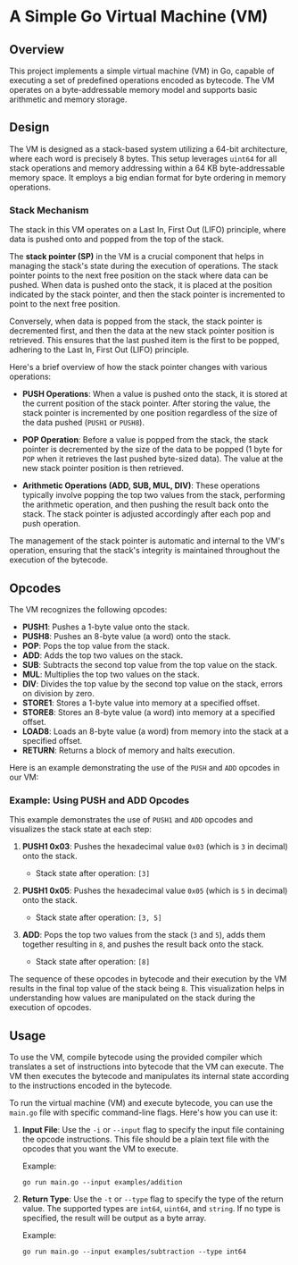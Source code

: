 # A Simple Go Virtual Machine (VM)

## Overview

This project implements a simple virtual machine (VM) in Go, capable of executing a set of predefined operations encoded as bytecode. The VM operates on a byte-addressable memory model and supports basic arithmetic and memory storage.

## Design

The VM is designed as a stack-based system utilizing a 64-bit architecture, where each word is precisely 8 bytes. This setup leverages `uint64` for all stack operations and memory addressing within a 64 KB byte-addressable memory space. It employs a big endian format for byte ordering in memory operations.

### Stack Mechanism

The stack in this VM operates on a Last In, First Out (LIFO) principle, where data is pushed onto and popped from the top of the stack.

The **stack pointer (SP)** in the VM is a crucial component that helps in managing the stack's state during the execution of operations. The stack pointer points to the next free position on the stack where data can be pushed. When data is pushed onto the stack, it is placed at the position indicated by the stack pointer, and then the stack pointer is incremented to point to the next free position.

Conversely, when data is popped from the stack, the stack pointer is decremented first, and then the data at the new stack pointer position is retrieved. This ensures that the last pushed item is the first to be popped, adhering to the Last In, First Out (LIFO) principle.

Here's a brief overview of how the stack pointer changes with various operations:

- **PUSH Operations**: When a value is pushed onto the stack, it is stored at the current position of the stack pointer. After storing the value, the stack pointer is incremented by one position regardless of the size of the data pushed (`PUSH1` or `PUSH8`).

- **POP Operation**: Before a value is popped from the stack, the stack pointer is decremented by the size of the data to be popped (1 byte for `POP` when it retrieves the last pushed byte-sized data). The value at the new stack pointer position is then retrieved.

- **Arithmetic Operations (ADD, SUB, MUL, DIV)**: These operations typically involve popping the top two values from the stack, performing the arithmetic operation, and then pushing the result back onto the stack. The stack pointer is adjusted accordingly after each pop and push operation.

The management of the stack pointer is automatic and internal to the VM's operation, ensuring that the stack's integrity is maintained throughout the execution of the bytecode.

## Opcodes

The VM recognizes the following opcodes:

- **PUSH1**: Pushes a 1-byte value onto the stack.
- **PUSH8**: Pushes an 8-byte value (a word) onto the stack.
- **POP**: Pops the top value from the stack.
- **ADD**: Adds the top two values on the stack.
- **SUB**: Subtracts the second top value from the top value on the stack.
- **MUL**: Multiplies the top two values on the stack.
- **DIV**: Divides the top value by the second top value on the stack, errors on division by zero.
- **STORE1**: Stores a 1-byte value into memory at a specified offset.
- **STORE8**: Stores an 8-byte value (a word) into memory at a specified offset.
- **LOAD8**: Loads an 8-byte value (a word) from memory into the stack at a specified offset.
- **RETURN**: Returns a block of memory and halts execution.

Here is an example demonstrating the use of the `PUSH` and `ADD` opcodes in our VM:

### Example: Using PUSH and ADD Opcodes

This example demonstrates the use of `PUSH1` and `ADD` opcodes and visualizes the stack state at each step:

1. **PUSH1 0x03**: Pushes the hexadecimal value `0x03` (which is `3` in decimal) onto the stack.

   - Stack state after operation: `[3]`

2. **PUSH1 0x05**: Pushes the hexadecimal value `0x05` (which is `5` in decimal) onto the stack.

   - Stack state after operation: `[3, 5]`

3. **ADD**: Pops the top two values from the stack (`3` and `5`), adds them together resulting in `8`, and pushes the result back onto the stack.
   - Stack state after operation: `[8]`

The sequence of these opcodes in bytecode and their execution by the VM results in the final top value of the stack being `8`. This visualization helps in understanding how values are manipulated on the stack during the execution of opcodes.

## Usage

To use the VM, compile bytecode using the provided compiler which translates a set of instructions into bytecode that the VM can execute. The VM then executes the bytecode and manipulates its internal state according to the instructions encoded in the bytecode.

To run the virtual machine (VM) and execute bytecode, you can use the `main.go` file with specific command-line flags. Here's how you can use it:

1. **Input File**: Use the `-i` or `--input` flag to specify the input file containing the opcode instructions. This file should be a plain text file with the opcodes that you want the VM to execute.

   Example:

   ```
   go run main.go --input examples/addition
   ```

2. **Return Type**: Use the `-t` or `--type` flag to specify the type of the return value. The supported types are `int64`, `uint64`, and `string`. If no type is specified, the result will be output as a byte array.

   Example:

   ```
   go run main.go --input examples/subtraction --type int64
   ```
